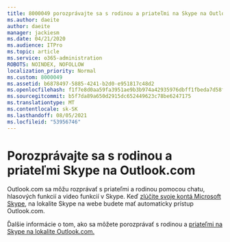 ```yaml
---
title: 8000049 porozprávajte sa s rodinou a priateľmi na Skype na Outlook.com
ms.author: daeite
author: daeite
manager: jackiesm
ms.date: 04/21/2020
ms.audience: ITPro
ms.topic: article
ms.service: o365-administration
ROBOTS: NOINDEX, NOFOLLOW
localization_priority: Normal
ms.custom: 8000049
ms.assetid: b6878497-5885-4241-b2d0-e951817c48d2
ms.openlocfilehash: f1f7e8d0aa59fa3951ae9b3b974a42935976dbff1fbeda7d58fcc52bb39de98a
ms.sourcegitcommit: b5f7da89a650d2915dc652449623c78be6247175
ms.translationtype: MT
ms.contentlocale: sk-SK
ms.lasthandoff: 08/05/2021
ms.locfileid: "53956746"
---
```

# <a name="talk-to-family-and-friends-on-skype-in-outlookcom"></a>Porozprávajte sa s rodinou a priateľmi Skype na Outlook.com

Outlook.com sa môžu rozprávať s priateľmi a rodinou pomocou chatu, hlasových funkcií a video funkcií v Skype. Keď [zlúčite svoje kontá Microsoft Skype](https://go.microsoft.com/fwlink/p/?linkid=2001101&amp;clcid=0x409), na lokalite Skype na webe budete mať automaticky prístup Outlook.com.
  
Ďalšie informácie o tom, ako sa môžete porozprávať s rodinou a [priateľmi na Skype na lokalite Outlook.com.](https://go.microsoft.com/fwlink/p/?linkid=2001407&amp;clcid=0x409)
  

